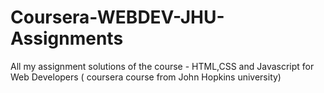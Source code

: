 # Coursera-WEBDEV-JHU-Assignments
All my assignment solutions of the course - HTML,CSS and Javascript for Web Developers ( coursera course from John Hopkins university)


